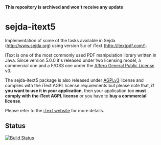 **This repository is archived and won't receive any update**

sejda-itext5
============
Implementation of some of the tasks available in Sejda (http://www.sejda.org) using version 5.x of iText (http://itextpdf.com/).

iText is one of the most commonly used PDF manipulation library written in Java. Since version 5.0.0 it's released under two licensing model, a commercial one and a F/OSS one under the [Affero General Public License] v3. 

The sejda-itext5 package is also released under [AGPLv3] license and complies with the iText AGPL license requirements but please note that, **if you want to use it in your application**, then your application too **must comply with the iText AGPL license** or you have to **buy a commercial license**. 

Please refer to the [iText website] for more details. 

Status
----
[![Build Status](https://travis-ci.org/torakiki/sejda-itext5.png)](https://travis-ci.org/torakiki/sejda-itext5)

  [Affero General Public License]: http://itextpdf.com/agpl
  [iText website]: http://itextpdf.com 
  [AGPLv3]: http://www.gnu.org/licenses/agpl-3.0.html
